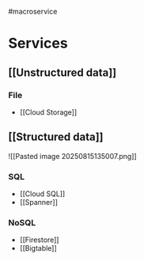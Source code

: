 #macroservice
# Services

## [[Unstructured data]]
### File

- [[Cloud Storage]]
## [[Structured data]]

![[Pasted image 20250815135007.png]]
### SQL

- [[Cloud SQL]]
- [[Spanner]]
### NoSQL

- [[Firestore]]
- [[Bigtable]]

